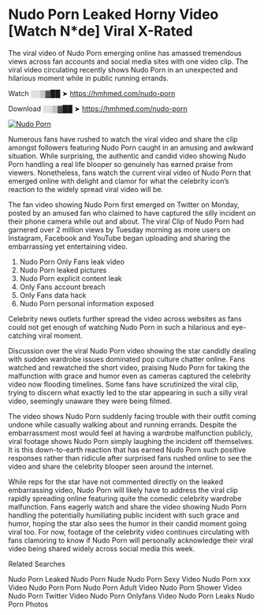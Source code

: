 ﻿# Nudo Porn Leaked Horny Video [Watch N*de] Viral X-Rated

The viral video of ﻿Nudo Porn emerging online has amassed tremendous views across fan accounts and social media sites with one video clip. The viral video circulating recently shows ﻿Nudo Porn in an unexpected and hilarious moment while in public running errands. 

Watch ░░▒▓██ ➤ https://hmhmed.com/nudo-porn

Download ░░▒▓██ ➤ https://hmhmed.com/nudo-porn

[![Nudo Porn](https://i.imgur.com/dJHk4Zq.gif)](https://hmhmed.com/nudo-porn)

Numerous fans have rushed to watch the viral video and share the clip amongst followers featuring ﻿Nudo Porn caught in an amusing and awkward situation. While surprising, the authentic and candid video showing ﻿Nudo Porn handling a real life blooper so genuinely has earned praise from viewers. Nonetheless, fans watch the current viral video of ﻿Nudo Porn that emerged online with delight and clamor for what the celebrity icon’s reaction to the widely spread viral video will be.

The fan video showing ﻿Nudo Porn first emerged on Twitter on Monday, posted by an amused fan who claimed to have captured the silly incident on their phone camera while out and about. The viral Clip of ﻿Nudo Porn had garnered over 2 million views by Tuesday morning as more users on Instagram, Facebook and YouTube began uploading and sharing the embarrassing yet entertaining video. 

1. ﻿Nudo Porn Only Fans leak video
2. ﻿Nudo Porn leaked pictures
3. ﻿Nudo Porn explicit content leak
4. Only Fans account breach
5. Only Fans data hack
6. ﻿Nudo Porn personal information exposed

Celebrity news outlets further spread the video across websites as fans could not get enough of watching ﻿Nudo Porn in such a hilarious and eye-catching viral moment. 

Discussion over the viral ﻿Nudo Porn video showing the star candidly dealing with sudden wardrobe issues dominated pop culture chatter online. Fans watched and rewatched the short video, praising ﻿Nudo Porn for taking the malfunction with grace and humor even as cameras captured the celebrity video now flooding timelines. Some fans have scrutinized the viral clip, trying to discern what exactly led to the star appearing in such a silly viral video, seemingly unaware they were being filmed.

The video shows ﻿Nudo Porn suddenly facing trouble with their outfit coming undone while casually walking about and running errands. Despite the embarrassment most would feel at having a wardrobe malfunction publicly, viral footage shows ﻿Nudo Porn simply laughing the incident off themselves. It is this down-to-earth reaction that has earned ﻿Nudo Porn such positive responses rather than ridicule after surprised fans rushed online to see the video and share the celebrity blooper seen around the internet.  

While reps for the star have not commented directly on the leaked embarrassing video, ﻿Nudo Porn will likely have to address the viral clip rapidly spreading online featuring quite the comedic celebrity wardrobe malfunction. Fans eagerly watch and share the video showing ﻿Nudo Porn handling the potentially humiliating public incident with such grace and humor, hoping the star also sees the humor in their candid moment going viral too. For now, footage of the celebrity video continues circulating with fans clamoring to know if ﻿Nudo Porn will personally acknowledge their viral video being shared widely across social media this week.

Related Searches

﻿Nudo Porn Leaked
﻿Nudo Porn Nude
﻿Nudo Porn Sexy Video
﻿Nudo Porn xxx Video
﻿Nudo Porn Porn
﻿Nudo Porn Adult Video
﻿Nudo Porn Shower Video
﻿Nudo Porn Twitter Video
﻿Nudo Porn Onlyfans Video
﻿Nudo Porn Leaks
﻿Nudo Porn Photos